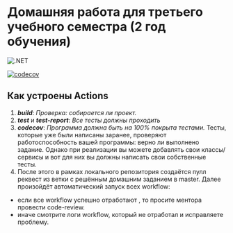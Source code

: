 # Домашняя работа для третьего учебного семестра (2 год обучения)

![.NET](https://github.com/ivvantp1zza/dotnet-homeworks-2/actions/workflows/dotnet.yml/badge.svg)

[![codecov](https://codecov.io/gh/ivvantp1zza/dotnet-homeworks-2/branch/HW1andHW2/graph/badge.svg?token=0QGS3JPTG6)](https://codecov.io/gh/ivvantp1zza/dotnet-homeworks-2)

## Как устроены Actions
1. ***build***: *Проверка: собирается ли проект.*
2. ***test*** и ***test-report***: *Все тесты должны проходить*
4. ***codecov***: *Программа должна быть на 100% покрыта тестами.* 
Тесты, которые уже были написаны заранее, проверяют работоспособность вашей программы:  верно ли выполнено задание.
Однако при реализации вы можете добавлять свои классы/сервисы и вот для них вы должны написать свои собственные тесты.
5. После этого в рамках локального репозитория создаётся пулл реквест из ветки с решённым домашним заданием в master. Далее произойдёт автоматический запуск всех workflow:
- если все workflow успешно отработают , то просите ментора провести code-review. 
- иначе смотрите логи workflow, который не отработал и исправляете проблему.
